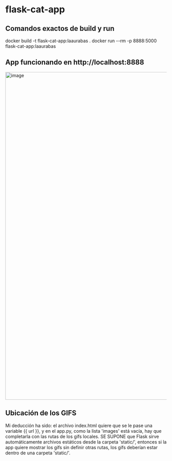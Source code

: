 # flask-cat-app
## Comandos exactos de build y run
docker build -t flask-cat-app:laaurabas .
docker run --rm -p 8888:5000 flask-cat-app:laaurabas

## App funcionando en http://localhost:8888
<img width="1920" height="1020" alt="image" src="https://github.com/user-attachments/assets/0bb99056-be0a-4248-b55c-c88242600ed9" />

## Ubicación de los GIFS
Mi deducción ha sido: el archivo index.html quiere que se le pase una variable {{ url }}, y en el app.py, como la lista 'images' está vacía, hay que completarla con las rutas de los gifs locales. SE SUPONE que Flask sirve automáticamente archivos estáticos desde la carpeta 'static/', entonces si la app quiere mostrar los gifs sin definir otras rutas, los gifs deberían estar dentro de una carpeta 'static/'.
